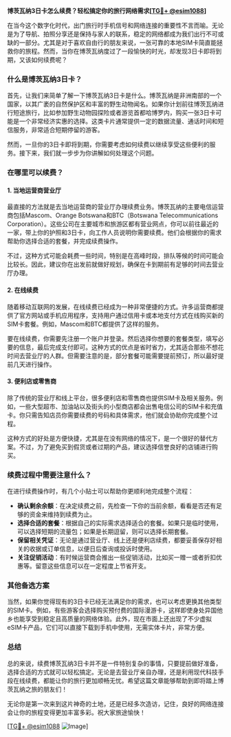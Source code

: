 **博茨瓦纳3日卡怎么续费？轻松搞定你的旅行网络需求[[TG💪+ @esim1088](https://t.me/s/esim1088)]**

在当今这个数字化时代，出门旅行时手机信号和网络连接的重要性不言而喻。无论是为了导航、拍照分享还是保持与家人的联系，稳定的网络都成为我们出行不可或缺的一部分。尤其是对于喜欢自由行的朋友来说，一张可靠的本地SIM卡简直能拯救你的旅程。然而，当你在博茨瓦纳度过了一段愉快的时光，却发现3日卡即将到期，又该如何续费呢？

### 什么是博茨瓦纳3日卡？

首先，让我们来简单了解一下博茨瓦纳3日卡是什么。博茨瓦纳是非洲南部的一个国家，以其广袤的自然保护区和丰富的野生动物闻名。如果你计划前往博茨瓦纳进行短途旅行，比如参加野生动物园探险或者游览首都哈博罗内，购买一张3日卡可能是一个非常经济实惠的选择。这类卡片通常提供一定的数据流量、通话时间和短信服务，非常适合短期停留的游客。

然而，一旦你的3日卡即将到期，你需要考虑如何续费以继续享受这些便利的服务。接下来，我们就一步步为你讲解如何处理这个问题。

### 在哪里可以续费？

#### 1. 当地运营商营业厅

最直接的方法就是去当地运营商的营业厅办理续费业务。博茨瓦纳的主要电信运营商包括Mascom、Orange Botswana和BTC（Botswana Telecommunications Corporation）。这些公司在主要城市和旅游区都有营业网点，你可以前往最近的一家，带上你的护照和3日卡，向工作人员说明你需要续费。他们会根据你的需求帮助你选择合适的套餐，并完成续费操作。

不过，这种方式可能会耗费一些时间，特别是在高峰时段，排队等候的时间可能会比较长。因此，建议你在出发前就做好规划，确保在卡到期前有足够的时间去营业厅办理。

#### 2. 在线续费

随着移动互联网的发展，在线续费已经成为一种非常便捷的方式。许多运营商都提供了官方网站或手机应用程序，支持用户通过信用卡或本地支付方式在线购买新的SIM卡套餐。例如，Mascom和BTC都提供了这样的服务。

要在线续费，你需要先注册一个账户并登录。然后选择你想要的套餐类型，填写必要的信息，最后完成支付即可。这种方式的优点是省时省力，尤其适合那些不想花时间去营业厅的人群。但需要注意的是，部分套餐可能需要提前预订，所以最好提前几天进行操作。

#### 3. 便利店或零售商

除了传统的营业厅和线上平台，很多便利店和零售商也提供SIM卡及相关服务。例如，一些大型超市、加油站以及街头的小型商店都会出售电信公司的SIM卡和充值卡。你只需告知店员你需要续费的号码和具体需求，他们就会协助你完成整个过程。

这种方式的好处是方便快捷，尤其是在没有网络的情况下，是一个很好的替代方案。不过，为了避免买到假货或者过期的产品，建议选择信誉良好的店铺进行购买。

### 续费过程中需要注意什么？

在进行续费操作时，有几个小贴士可以帮助你更顺利地完成整个流程：

- **确认剩余余额**：在决定续费之前，先检查一下你的当前余额，看看是否还有足够的资金来维持到续费为止。
- **选择合适的套餐**：根据自己的实际需求选择适合的套餐。如果只是临时使用，可以选择短期的流量包；如果是长期逗留，则可以选择长期套餐。
- **保留相关凭证**：无论是通过营业厅、线上还是便利店续费，都要妥善保存好相关的收据或订单信息，以便日后查询或投诉时使用。
- **关注促销活动**：有时候运营商会推出一些促销活动，比如买一赠一或者折扣优惠等。留意这些信息可以在一定程度上节省开支。

### 其他备选方案

当然，如果你觉得现有的3日卡已经无法满足你的需求，也可以考虑更换其他类型的SIM卡。例如，有些游客会选择购买预付费的国际漫游卡，这样即使身处异国他乡也能享受到稳定且高质量的网络体验。此外，现在市面上还出现了不少虚拟eSIM卡产品，它们可以直接下载到手机中使用，无需实体卡片，非常方便。

### 总结

总的来说，续费博茨瓦纳3日卡并不是一件特别复杂的事情，只要提前做好准备，选择合适的方式就可以轻松搞定。无论是去营业厅亲自办理，还是利用现代科技手段在线续费，都能让你的旅行更加顺畅无忧。希望这篇文章能够帮助到即将踏上博茨瓦纳之旅的朋友们！

无论你是第一次来到这片神奇的土地，还是已经多次造访，记住，良好的网络连接会让你的旅程变得更加丰富多彩。祝大家旅途愉快！

[[TG💪+ @esim1088](https://t.me/s/esim1088) ![Image](https://i.postimg.cc/4NQfJmqS/Snipaste-2025-05-13-00-14-12.png)]